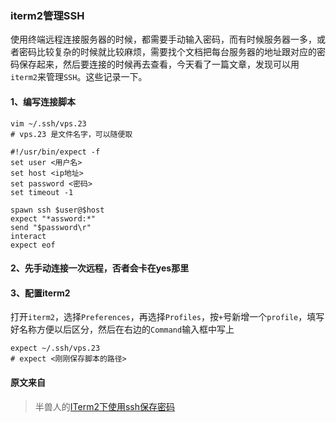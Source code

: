 ### iterm2管理SSH

使用终端远程连接服务器的时候，都需要手动输入密码，而有时候服务器一多，或者密码比较复杂的时候就比较麻烦，需要找个文档把每台服务器的地址跟对应的密码保存起来，然后要连接的时候再去查看，今天看了一篇文章，发现可以用`iterm2`来管理`SSH`。这些记录一下。

#### 1、编写连接脚本
```shell
vim ~/.ssh/vps.23 
# vps.23 是文件名字，可以随便取
```

```shell
#!/usr/bin/expect -f  
set user <用户名>  
set host <ip地址>  
set password <密码>  
set timeout -1  

spawn ssh $user@$host  
expect "*assword:*"  
send "$password\r"  
interact  
expect eof  
```

#### 2、先手动连接一次远程，否者会卡在yes那里

#### 3、配置iterm2
打开`iterm2`，选择`Preferences`，再选择`Profiles`，按`+`号新增一个`profile`，填写好名称方便以后区分，然后在右边的`Command`输入框中写上

```shell
expect ~/.ssh/vps.23 
# expect <刚刚保存脚本的路径>
```
#### 原文来自
> 半兽人的[ITerm2下使用ssh保存密码](http://orchome.com/99)

